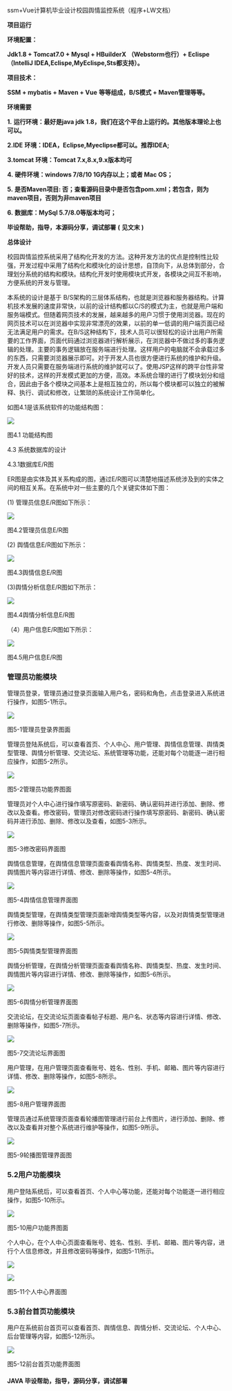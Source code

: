 ssm+Vue计算机毕业设计校园舆情监控系统（程序+LW文档）

**项目运行**

**环境配置：**

**Jdk1.8 + Tomcat7.0 + Mysql + HBuilderX** **（Webstorm也行）+ Eclispe（IntelliJ
IDEA,Eclispe,MyEclispe,Sts都支持）。**

**项目技术：**

**SSM + mybatis + Maven + Vue** **等等组成，B/S模式 + Maven管理等等。**

**环境需要**

**1.** **运行环境：最好是java jdk 1.8，我们在这个平台上运行的。其他版本理论上也可以。**

**2.IDE** **环境：IDEA，Eclipse,Myeclipse都可以。推荐IDEA;**

**3.tomcat** **环境：Tomcat 7.x,8.x,9.x版本均可**

**4.** **硬件环境：windows 7/8/10 1G内存以上；或者 Mac OS；**

**5.** **是否Maven项目: 否；查看源码目录中是否包含pom.xml；若包含，则为maven项目，否则为非maven项目**

**6.** **数据库：MySql 5.7/8.0等版本均可；**

**毕设帮助，指导，本源码分享，调试部署** **(** **见文末** **)**

**总体设计**

校园舆情监控系统采用了结构化开发的方法。这种开发方法的优点是控制性比较强，开发过程中采用了结构化和模块化的设计思想，自顶向下，从总体到部分，合理划分系统的结构和模块。结构化开发时使用模块式开发，各模块之间互不影响，方便系统的开发与管理。

本系统的设计是基于
B/S架构的三层体系结构，也就是浏览器和服务器结构。计算机技术发展的速度非常快，以前的设计结构都以C/S的模式为主，也就是用户端和服务端模式。但随着网页技术的发展，越来越多的用户习惯于使用浏览器。现在的网页技术可以在浏览器中实现非常漂亮的效果，以前的单一低调的用户端页面已经无法满足用户的需求。在B/S这种结构下，技术人员可以很轻松的设计出用户所需要的工作界面，页面代码通过浏览器进行解析展示，在浏览器中不做过多的事务逻辑的处理。主要的事务逻辑放在服务端进行处理。这样用户的电脑就不会承载过多的东西，只需要浏览器展示即可。对于开发人员也很方便进行系统的维护和升级。开发人员只需要在服务端进行系统的维护就可以了。使用JSP这样的跨平台性非常好的技术，这样的开发模式更加的方便，高效。本系统合理的进行了模块划分和组合，因此由于各个模块之间基本上是相互独立的，所以每个模块都可以独立的被解释、执行、调试和修改，让繁琐的系统设计工作简单化。

如图4.1是该系统软件的功能结构图：

![](./res/f6408898b8254be7b532e88cf352e2f2.png)

图4.1 功能结构图

4.3 系统数据库的设计

4.3.1数据库E/R图

ER图是由实体及其关系构成的图，通过E/R图可以清楚地描述系统涉及到的实体之间的相互关系。在系统中对一些主要的几个关键实体如下图：

(1) 管理员信息E/R图如下所示：

![](./res/d5dbb6f92e6b410db14dabc61cda438a.png)

图4.2管理员信息E/R图

(2) 舆情信息E/R图如下所示：

![](./res/402eed0c74754e3db261dfe6f4e7711a.png)

图4.3舆情信息E/R图

(3)舆情分析信息E/R图如下所示：

![](./res/b12c7c938e0e4d31a5c355b616b371be.png)

图4.4舆情分析信息E/R图

（4）用户信息E/R图如下所示：

![](./res/ec4c37c7546c47efbb2e67e527deab59.png)

图4.5用户信息E/R图

### 管理员功能模块

管理员登录，管理员通过登录页面输入用户名，密码和角色，点击登录进入系统进行操作，如图5-1所示。

![](./res/dbbc2b07f65648609eaac5e8db05a0c5.png)

图5-1管理员登录界图面

管理员登陆系统后，可以查看首页、个人中心、用户管理、舆情信息管理、舆情类型管理、舆情分析管理、交流论坛、系统管理等功能，还能对每个功能逐一进行相应操作，如图5-2所示。

![](./res/95a1332213ec453286a077898ffbed51.png)

图5-2管理员功能界图面

管理员对个人中心进行操作填写原密码、新密码、确认密码并进行添加、删除、修改以及查看。修改密码，管理员对修改密码进行操作填写原密码、新密码、确认密码并进行添加、删除、修改以及查看，如图5-3所示。

![](./res/60dcbb5db36b4ebc881f1179030d8f59.png)

图5-3修改密码界面图

舆情信息管理，在舆情信息管理页面查看舆情名称、舆情类型、热度、发生时间、舆情图片等内容进行详情、修改、删除等操作，如图5-4所示。

![](./res/ab6dc8dcbc0b4727983820d8d187f514.png)

图5-4舆情信息管理界面图

舆情类型管理，在舆情类型管理页面新增舆情类型等内容，以及对舆情类型管理进行修改、删除等操作，如图5-5所示。

![](./res/ccb9d03970384294a7a4a8e840b07853.png)

图5-5舆情类型管理界面图

舆情分析管理，在舆情分析管理页面查看舆情名称、舆情类型、热度、发生时间、舆情图片等内容进行详情、修改、删除等操作，如图5-6所示。

![](./res/f6a7d9ca35bf4917aa856ef13b52666c.png)

图5-6舆情分析管理界面图

交流论坛，在交流论坛页面查看帖子标题、用户名、状态等内容进行详情、修改、删除等操作，如图5-7所示。

![](./res/9a98f2d26f5242ec9115ab9ceaa6afc2.png)

图5-7交流论坛界面图

用户管理，在用户管理页面查看账号、姓名、性别、手机、邮箱、图片等内容进行详情、修改、删除等操作，如图5-8所示。

![](./res/d6926a549d904a6492f1b35104571f06.png)

图5-8用户管理界面图

管理员通过系统管理页面查看轮播图管理进行前台上传图片，进行添加、删除、修改以及查看并对整个系统进行维护等操作，如图5-9所示。

![](./res/0b786271d95345a79f5398cd01d00334.png)

图5-9轮播图管理界面图

### 5.2用户功能模块

用户登陆系统后，可以查看首页、个人中心等功能，还能对每个功能逐一进行相应操作，如图5-10所示。

![](./res/b1c0ea0ea0a5474db5d822ab0e731db8.png)

图5-10用户功能界图面

个人中心，在个人中心页面查看账号、姓名、性别、手机、邮箱、图片等内容，进行个人信息修改，并且修改密码等操作，如图5-11所示。

![](./res/b442177499a64c648dd9be1f48968154.png)

![](./res/27d15101f79d4a40b14ca18d8ac187ca.png)

图5-11个人中心界面图

### 5.3前台首页功能模块

用户在系统前台首页可以查看首页、舆情信息、舆情分析、交流论坛、个人中心、后台管理等内容，如图5-12所示。

![](./res/80a104e949cd4a1d986b3e4f7aff0025.png)

图5-12前台首页功能界面图

#### **JAVA** **毕设帮助，指导，源码分享，调试部署**

